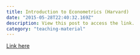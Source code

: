 ```yaml
---
title: Introduction to Econometrics (Harvard)
date: "2015-05-28T22:40:32.169Z"
description: View this post to access the link.
category: "teaching-material"
---
```


[Link here](https://scholar.harvard.edu/apassalacqua/classes/econ1123-introduction-econometrics)
